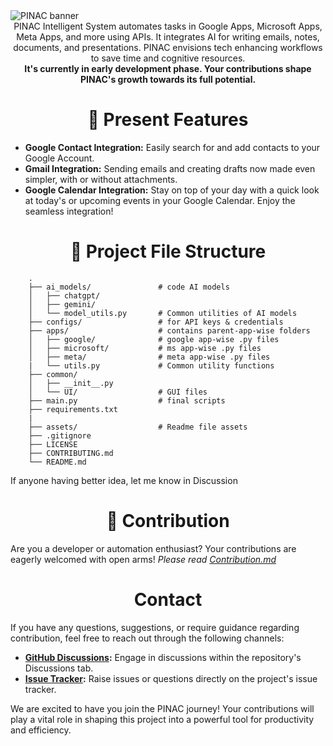 
<img src="https://github.com/rmondal-official/PINAC/blob/main/assets/PINAC_template%202.png" style="max-width: 100%;" alt="PINAC banner">


<div align="middle">
PINAC Intelligent System automates tasks in Google Apps, Microsoft Apps, Meta Apps, and more using APIs. It integrates AI for writing emails, notes, documents, and presentations. PINAC envisions tech enhancing workflows to save time and cognitive resources.
</div>
<div align="middle"> 
<b>It's currently in early development phase. Your contributions shape PINAC's growth towards its full potential.</b>
</div>


<h1 align="middle">🎯 Present Features</h1>

* **Google Contact Integration:** Easily search for and add contacts to your Google Account.
* **Gmail Integration:** Sending emails and creating drafts now made even simpler, with or without attachments.
* **Google Calendar Integration:** Stay on top of your day with a quick look at today's or upcoming events in your Google Calendar. Enjoy the seamless integration!


<h1 align="middle">📁 Project File Structure</h1>


        .
        ├── ai_models/               # code AI models
        │   ├── chatgpt/
        │   ├── gemini/
        │   └── model_utils.py       # Common utilities of AI models
        ├── configs/                 # for API keys & credentials 
        ├── apps/                    # contains parent-app-wise folders
        │   ├── google/              # google app-wise .py files
        │   ├── microsoft/           # ms app-wise .py files
        │   ├── meta/                # meta app-wise .py files
        |   └── utils.py             # Common utility functions
        ├── common/
        │   ├── __init__.py
        │   └── UI/                  # GUI files
        ├── main.py                  # final scripts
        ├── requirements.txt
        |
        ├── assets/                  # Readme file assets
        ├── .gitignore
        ├── LICENSE
        ├── CONTRIBUTING.md
        └── README.md

If anyone having better idea, let me know in Discussion


<h1 align="middle">🎉 Contribution</h1>

Are you a developer or automation enthusiast? Your contributions are eagerly welcomed with open arms!
_Please read <a href="https://github.com/rmondal-official/PINAK/blob/main/CONTRIBUTING.md">Contribution.md</a>_


<h1 align="middle">Contact</h1>

If you have any questions, suggestions, or require guidance regarding contribution, feel free to reach out through the following channels:

* **<a href="https://github.com/rmondal-official/PINAK/discussions">GitHub Discussions</a>:** Engage in discussions within the repository's Discussions tab.
* **<a href="https://github.com/rmondal-official/PINAK/issues">Issue Tracker</a>:** Raise issues or questions directly on the project's issue tracker.

We are excited to have you join the PINAC journey! Your contributions will play a vital role in shaping this project into a powerful tool for productivity and efficiency.
